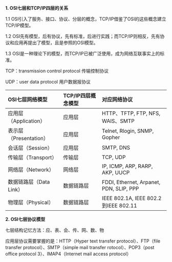 **1. OSI七层和TCP/IP四层的关系**

1.1 OSI引入了服务、接口、协议、分层的概念，TCP/IP借鉴了OSI的这些概念建立TCP/IP模型。

1.2 OSI先有模型，后有协议，先有标准，后进行实践；而TCP/IP则相反，先有协议和应用再提出了模型，且是参照的OSI模型。

1.3 OSI是一种理论下的模型，而TCP/IP已被广泛使用，成为网络互联事实上的标准。

TCP：transmission control protocol 传输控制协议

UDP：user data protocol 用户数据报协议

| OSI七层网络模型 | TCP/IP四层概念模型 | 对应网络协议 |
| :--- | :--- | :--- |
| 应用层（Application） | 应用层 | HTTP、TFTP, FTP, NFS, WAIS、SMTP |
| 表示层（Presentation） | 应用层 | Telnet, Rlogin, SNMP, Gopher |
| 会话层（Session） | 应用层 | SMTP, DNS |
| 传输层（Transport） | 传输层 | TCP, UDP |
| 网络层（Network） | 网络层 | IP, ICMP, ARP, RARP, AKP, UUCP |
| 数据链路层（Data Link） | 数据链路层 | FDDI, Ethernet, Arpanet, PDN, SLIP, PPP |
| 物理层（Physical） | 数据链路层 | IEEE 802.1A, IEEE 802.2到IEEE 802.11 |

**2. OSI七层协议模型**

七层结构记忆方法：应、表、会、传、网、数、物

应用层协议需要掌握的是：HTTP（Hyper text transfer protocol）、FTP（file transfer protocol）、SMTP（simple mail transfer rotocol）、POP3（post office protocol 3）、IMAP4（Internet mail access protocol）

